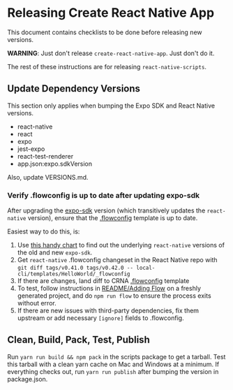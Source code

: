 # Releasing Create React Native App

This document contains checklists to be done before releasing new versions.

**WARNING**: Just don't release `create-react-native-app`. Just don't do it.

The rest of these instructions are for releasing `react-native-scripts`.

## Update Dependency Versions

This section only applies when bumping the Expo SDK and React Native versions.

* react-native
* react
* expo
* jest-expo
* react-test-renderer
* app.json:expo.sdkVersion

Also, update VERSIONS.md.

### Verify .flowconfig is up to date after updating expo-sdk

After upgrading the [expo-sdk](https://github.com/exponent/exponent-sdk) version (which transitively updates the `react-native` version), ensure that the [.flowconfig](react-native-scripts/template/.flowconfig) template is up to date.

Easiest way to do this, is:
1. Use [this handy chart](VERSIONS.md) to find out the underlying `react-native` versions of the old and new `expo-sdk`.
2. Get `react-native` .flowconfig changeset in the React Native repo with `git diff tags/v0.41.0 tags/v0.42.0 -- local-cli/templates/HelloWorld/_flowconfig`
3. If there are changes, land diff to CRNA [.flowconfig](react-native-scripts/template/.flowconfig) template
4. To test, follow instructions in [README/Adding Flow](react-native-scripts/README.md#adding-flow) on a freshly generated project, and do `npm run flow` to ensure the process exits without error.
5. If there are new issues with third-party dependencies, fix them upstream or add necessary `[ignore]` fields to .flowconfig.

## Clean, Build, Pack, Test, Publish

Run `yarn run build && npm pack` in the scripts package to get a tarball. Test this tarball with a clean yarn cache on Mac and Windows at a minimum. If everything checks out, run `yarn run publish` after bumping the version in package.json.
